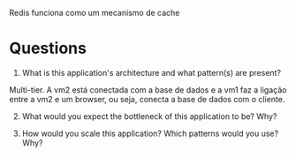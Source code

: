 Redis funciona como um mecanismo de cache



# Questions 

1. What is this application's architecture and what pattern(s) are present?

Multi-tier. A vm2 está conectada com a base de dados e a vm1 faz a ligação 
entre a vm2 e um browser, ou seja, conecta a base de dados com o cliente.

2. What would you expect the bottleneck of this application to be? Why?


3. How would you scale this application? Which patterns would you use? Why?

